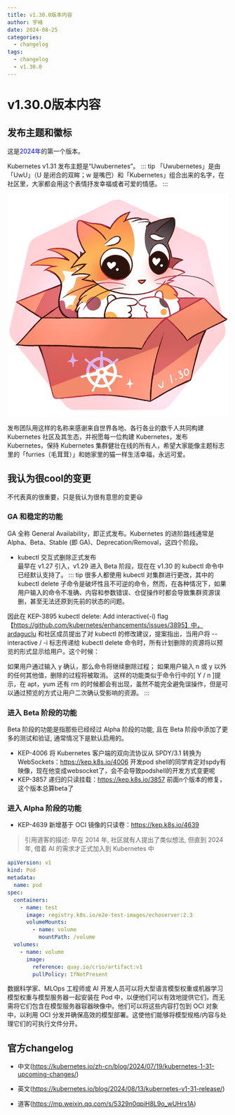 ```yaml
---
title: v1.30.0版本内容
author: 宇峰
date: 2024-08-25
categories:
  - changelog
tags:
  - changelog
  - v1.30.0
---
```

# v1.30.0版本内容
## 发布主题和徽标
这是<font color=#0000FF>2024年</font>的第一个版本。

Kubernetes v1.31 发布主题是“Uwubernetes”。
::: tip
「Uwubernetes」是由「UwU」（U 是闭合的双眸；w 是嘴巴）和「Kubernetes」组合出来的名字，在社区里，大家都会用这个表情抒发幸福或者可爱的情感。
:::

![img.png](../../../public/img/20240825-1.png)

发布团队用这样的名称来感谢来自世界各地、各行各业的数千人共同构建 Kubernetes 社区及其生态，并祝愿每一位构建 Kubernetes，发布  Kubernetes，保持 Kubernetes 集群健壮在线的所有人，希望大家能像主题标志里的「furries（毛茸茸）」和她家里的猫一样生活幸福，永远可爱。


## 我认为很cool的变更
不代表真的很重要，只是我认为很有意思的变更:smiley:
### GA 和稳定的功能
GA 全称 General Availability，即正式发布。Kubernetes 的进阶路线通常是 Alpha、Beta、Stable (即 GA)、Deprecation/Removal，这四个阶段。
- kubectl 交互式删除正式发布   
  最早在 v1.27 引入，v1.29 进入 Beta 阶段，现在在 v1.30 的 kubectl 命令中已经默认支持了。
::: tip
  很多人都使用 kubectl 对集群进行更改，其中的 kubectl delete 子命令是破坏性且不可逆的命令，然而，在各种情况下，如果用户输入的命令不准确、内容和参数错误、仓促操作时都会导致集群资源误删，甚至无法还原到先前的状态的问题。

因此在 KEP-3895 kubectl delete: Add interactive(-i) flag【https://github.com/kubernetes/enhancements/issues/3895】中，ardaguclu 和社区成员提出了对 kubectl 的修改建议，提案指出，当用户将 --interactive / -i 标志传递给 kubectl delete 命令时，所有计划删除的资源将以预览的形式显示给用户。这个时候：

如果用户通过输入 y 确认，那么命令将继续删除过程；
如果用户输入 n 或 y 以外的任何其他值，删除的过程将被取消。
这样的功能类似于命令行中的[ Y / n ]提示，在 apt，yum 还有 rm 的时候都会有出现，虽然不能完全避免误操作，但是可以通过预览的方式让用户二次确认受影响的资源。
:::
### 进入 Beta 阶段的功能
Beta 阶段的功能是指那些已经经过 Alpha 阶段的功能, 且在 Beta 阶段中添加了更多的测试和验证, 通常情况下是默认启用的。
- KEP-4006 将 Kubernetes 客户端的双向流协议从 SPDY/3.1 转换为 WebSockets：https://kep.k8s.io/4006
  开发pod shell的同学肯定对spdy有映像，现在他变成websocket了，会不会导致podshell的开发方式变更呢
- KEP-3857 递归的只读挂载：https://kep.k8s.io/3857
  前面n个版本的修复，这个版本总算beta了
### 进入 Alpha 阶段的功能
- KEP-4639 新增基于 OCI 镜像的只读卷：https://kep.k8s.io/4639
> 引用道客的描述:
> 早在 2014 年, 社区就有人提出了类似想法, 但直到 2024 年, 借着 AI 的需求才正式加入到 Kubernetes 中
```yaml
apiVersion: v1
kind: Pod
metadata:
  name: pod
spec:
  containers:
    - name: test
      image: registry.k8s.io/e2e-test-images/echoserver:2.3
      volumeMounts:
        - name: volume
          mountPath: /volume
  volumes:
    - name: volume
      image:
        reference: quay.io/crio/artifact:v1
        pullPolicy: IfNotPresent
```
数据科学家、MLOps 工程师或 AI 开发人员可以将大型语言模型权重或机器学习模型权重与模型服务器一起安装在 Pod 中，以便他们可以有效地提供它们，而无需将它们包含在模型服务器容器映像中。他们可以将这些内容打包到 OCI 对象中，以利用 OCI 分发并确保高效的模型部署。这使他们能够将模型规格/内容与处理它们的可执行文件分开。

## 官方changelog
- 中文(https://kubernetes.io/zh-cn/blog/2024/07/19/kubernetes-1-31-upcoming-changes/)

- 英文(https://kubernetes.io/blog/2024/08/13/kubernetes-v1-31-release/)

- 道客(https://mp.weixin.qq.com/s/5329n0qpiH8L9o_wUHrs1A)
